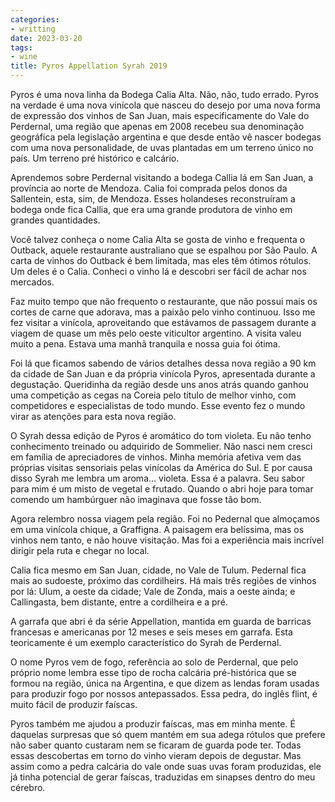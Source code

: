 ```yaml
---
categories:
- writting
date: 2023-03-20
tags:
- wine
title: Pyros Appellation Syrah 2019
---
```


Pyros é uma nova linha da Bodega Calia Alta. Não, não, tudo errado. Pyros na verdade é uma nova vinícola que nasceu do desejo por uma nova forma de expressão dos vinhos de San Juan, mais especificamente do Vale do Perdernal, uma região que apenas em 2008 recebeu sua denominação geográfica pela legislação argentina e que desde então vê nascer bodegas com uma nova personalidade, de uvas plantadas em um terreno único no país. Um terreno pré histórico e calcário.

Aprendemos sobre Perdernal visitando a bodega Callia lá em San Juan, a província ao norte de Mendoza. Calia foi comprada pelos donos da Sallentein, esta, sim, de Mendoza. Esses holandeses reconstruíram a bodega onde fica Callia, que era uma grande produtora de vinho em grandes quantidades.

Você talvez conheça o nome Calia Alta se gosta de vinho e frequenta o Outback, aquele restaurante australiano que se espalhou por São Paulo. A carta de vinhos do Outback é bem limitada, mas eles têm ótimos rótulos. Um deles é o Calia. Conheci o vinho lá e descobri ser fácil de achar nos mercados.

Faz muito tempo que não frequento o restaurante, que não possui mais os cortes de carne que adorava, mas a paixão pelo vinho continuou. Isso me fez visitar a vinícola, aproveitando que estávamos de passagem durante a viagem de quase um mês pelo oeste viticultor argentino. A visita valeu muito a pena. Estava uma manhã tranquila e nossa guia foi ótima.

Foi lá que ficamos sabendo de vários detalhes dessa nova região a 90 km da cidade de San Juan e da própria vinícola Pyros, apresentada durante a degustação. Queridinha da região desde uns anos atrás quando ganhou uma competição as cegas na Coreia pelo título de melhor vinho, com competidores e especialistas de todo mundo. Esse evento fez o mundo virar as atenções para esta nova região.

O Syrah dessa edição de Pyros é aromático do tom violeta. Eu não tenho conhecimento treinado ou adquirido de Sommelier. Não nasci nem cresci em família de apreciadores de vinhos. Minha memória afetiva vem das próprias visitas sensoriais pelas vinícolas da América do Sul. E por causa disso Syrah me lembra um aroma… violeta. Essa é a palavra. Seu sabor para mim é um misto de vegetal e frutado. Quando o abri hoje para tomar comendo um hambúrguer não imaginava que fosse tão bom.

Agora relembro nossa viagem pela região. Foi no Pedernal que almoçamos em uma vinícola chique, a Graffigna. A paisagem era belíssima, mas os vinhos nem tanto, e não houve visitação. Mas foi a experiência mais incrível dirigir pela ruta e chegar no local.

Calia fica mesmo em San Juan, cidade, no Vale de Tulum. Pedernal fica mais ao sudoeste, próximo das cordilheirs. Há mais três regiões de vinhos por lá: Ulum, a oeste da cidade; Vale de Zonda, mais a oeste ainda; e Callingasta, bem distante, entre a cordilheira e a pré.

A garrafa que abri é da série Appellation, mantida em guarda de barricas francesas e americanas por 12 meses e seis meses em garrafa. Esta teoricamente é um exemplo característico do Syrah de Perdernal.

O nome Pyros vem de fogo, referência ao solo de Perdernal, que pelo próprio nome lembra esse tipo de rocha calcária pré-histórica que se formou na região, única na Argentina, e que dizem as lendas foram usadas para produzir fogo por nossos antepassados. Essa pedra, do inglês flint, é muito fácil de produzir faíscas.

Pyros também me ajudou a produzir faíscas, mas em minha mente. É daquelas surpresas que só quem mantém em sua adega rótulos que prefere não saber quanto custaram nem se ficaram de guarda pode ter. Todas essas descobertas em torno do vinho vieram depois de degustar. Mas assim como a pedra calcária do vale onde suas uvas foram produzidas, ele já tinha potencial de gerar faíscas, traduzidas em sinapses dentro do meu cérebro.


